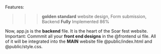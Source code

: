 Features:
>>> **golden standard** website design, 
>>> Form submission,
>>> Backend **Fully** Implemented 86%

Now, app.js is the **backend** file. It is the heart of the Soar fest website.
Important: Commmit all your **front end designs** in the @frontend ui file. All of it will be integrated into the **MAIN** website file @public/index.html and @public/style.css.


